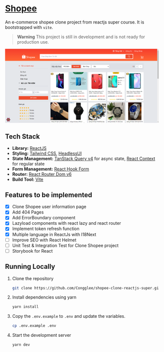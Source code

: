 # [Shopee](https://github.com/Congglee/shopee-clone-reactjs-super)

An e-commerce shopee clone project from reactjs super course. It is bootstrapped with `vite`.

> **Warning**
> This project is still in development and is not ready for production use.

[![Shopee Clone](./public/images/screenshot.png)]()

## Tech Stack

- **Library:** [ReactJS](https://react.dev/)
- **Styling:** [Tailwind CSS](https://tailwindcss.com), [HeadlessUI](https://headlessui.com/)
- **State Management:** [TanStack Query v4](https://tanstack.com/query/v4/docs/react/overview) for async state, [React Context](https://react.dev/reference/react/useContext) for regular state
- **Form Management:** [React Hook Form](https://react-hook-form.com/)
- **Router:** [React Router Dom v6](https://reactrouter.com/en/main)
- **Build Tool:** [Vite](https://vitejs.dev/)

## Features to be implemented

- [x] Clone Shopee user information page
- [x] Add 404 Pages
- [x] Add ErrorBoundary component
- [x] Lazyload components with react lazy and react router
- [x] Implement token refresh function
- [x] Multiple language in ReactJs with I18Next
- [ ] Improve SEO with React Helmet
- [ ] Unit Test & Integration Test for Clone Shopee project
- [ ] Storybook for React

## Running Locally

1. Clone the repository

   ```bash
   git clone https://github.com/Congglee/shopee-clone-reactjs-super.git
   ```

2. Install dependencies using yarn

   ```bash
   yarn install
   ```

3. Copy the `.env.example` to `.env` and update the variables.

   ```bash
   cp .env.example .env
   ```

4. Start the development server

   ```bash
   yarn dev
   ```
